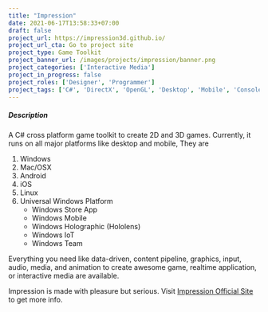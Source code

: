 ```yaml
---
title: "Impression"
date: 2021-06-17T13:58:33+07:00
draft: false
project_url: https://impression3d.github.io/
project_url_cta: Go to project site
project_type: Game Toolkit
project_banner_url: /images/projects/impression/banner.png
project_categories: ['Interactive Media']
project_in_progress: false
project_roles: ['Designer', 'Programmer']
project_tags: ['C#', 'DirectX', 'OpenGL', 'Desktop', 'Mobile', 'Console']
---
```


##### Description

A C# cross platform game toolkit to create 2D and 3D games. Currently, it runs on all major platforms like desktop and mobile, They are
  
1. Windows
2. Mac/OSX
3. Android
4. iOS
5. Linux
6. Universal Windows Platform
    - Windows Store App
    - Windows Mobile
    - Windows Holographic (Hololens)
    - Windows IoT
    - Windows Team 
  
Everything you need like data-driven, content pipeline, graphics, input, audio, media, and animation to create awesome game, realtime application, or interactive media are available.

Impression is made with pleasure but serious. Visit [Impression Official Site](https://impression3d.github.io) to get more info.